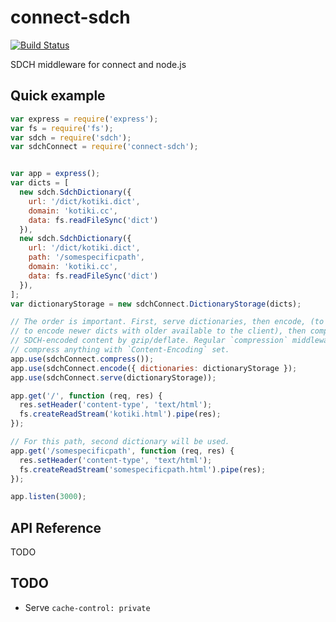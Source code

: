 # connect-sdch

[![Build Status](https://travis-ci.org/baranov1ch/connect-sdch.svg?branch=master)](https://travis-ci.org/baranov1ch/connect-sdch)

SDCH middleware for connect and node.js

## Quick example

```javascript
var express = require('express');
var fs = require('fs');
var sdch = require('sdch');
var sdchConnect = require('connect-sdch');


var app = express();
var dicts = [
  new sdch.SdchDictionary({
    url: '/dict/kotiki.dict',
    domain: 'kotiki.cc',
    data: fs.readFileSync('dict')
  }),
  new sdch.SdchDictionary({
    url: '/dict/kotiki.dict',
    path: '/somespecificpath',
    domain: 'kotiki.cc',
    data: fs.readFileSync('dict')
  }),
];
var dictionaryStorage = new sdchConnect.DictionaryStorage(dicts);

// The order is important. First, serve dictionaries, then encode, (to be able
// to encode newer dicts with older available to the client), then compress
// SDCH-encoded content by gzip/deflate. Regular `compression` middleware won't
// compress anything with `Content-Encoding` set.
app.use(sdchConnect.compress());
app.use(sdchConnect.encode({ dictionaries: dictionaryStorage });
app.use(sdchConnect.serve(dictionaryStorage));

app.get('/', function (req, res) {
  res.setHeader('content-type', 'text/html');
  fs.createReadStream('kotiki.html').pipe(res);
});

// For this path, second dictionary will be used.
app.get('/somespecificpath', function (req, res) {
  res.setHeader('content-type', 'text/html');
  fs.createReadStream('somespecificpath.html').pipe(res);
});

app.listen(3000);
```

## API Reference

TODO

## TODO

  * Serve `cache-control: private`

